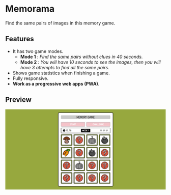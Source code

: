 # Memorama

Find the same pairs of images in this memory game.

## Features

- It has two game modes.
  - **Mode 1** : _Find the same pairs without clues in 40 seconds._
  - **Mode 2** : _You will have 10 seconds to see the images, then you will have 3 attempts to find all the same pairs._
- Shows game statistics when finishing a game.
- Fully responsive.
- **Work as a progressive web apps (PWA)**.

## Preview

![This is JavaScript](preview.jpg)
